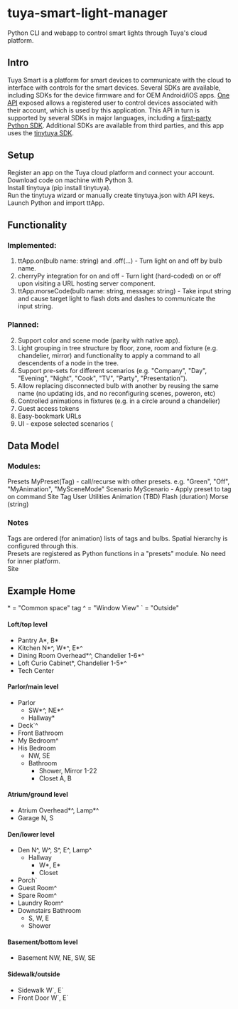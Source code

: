 # tuya-smart-light-manager
Python CLI and webapp to control smart lights through Tuya's cloud platform.

## Intro
Tuya Smart is a platform for smart devices to communicate with the cloud to interface with controls for the smart devices. Several SDKs are available,
including SDKs for the device firmware and for OEM Android/iOS apps. [One API](https://iot.tuya.com/oem/sdk) exposed allows a registered user to control devices
associated with their account, which is used by this application. This API in turn is supported by several SDKs in major languages, including a 
[first-party Python SDK](https://github.com/tuya/tuya-iot-python-sdk/tree/master). Additional SDKs are available from third parties, and this app uses the 
[tinytuya SDK](https://github.com/jasonacox/tinytuya/tree/master/tinytuya).

## Setup
Register an app on the Tuya cloud platform and connect your account.  
Download code on machine with Python 3.  
Install tinytuya (pip install tinytuya).  
Run the tinytuya wizard or manually create tinytuya.json with API keys.  
Launch Python and import ttApp.

## Functionality
### Implemented:
1. ttApp.on(bulb name: string) and .off(...) - Turn light on and off by bulb name.
2. cherryPy integration for on and off - Turn light (hard-coded) on or off upon visiting a URL hosting server component.
3. ttApp.morseCode(bulb name: string, message: string) - Take input string and cause target light to flash dots and dashes to communicate the input string.

### Planned:
2. Support color and scene mode (parity with native app).
1. Light grouping in tree structure by floor, zone, room and fixture (e.g. chandelier, mirror) and functionality to apply a command to all descendents of a node in the tree.
3. Support pre-sets for different scenarios (e.g. "Company", "Day", "Evening", "Night", "Cook", "TV", "Party", "Presentation").
4. Allow replacing disconnected bulb with another by reusing the same name (no updating ids, and no reconfiguring scenes, poweron, etc)
5. Controlled animations in fixtures (e.g. in a circle around a chandelier)
6. Guest access tokens
7. Easy-bookmark URLs
8. UI - expose selected scenarios (

## Data Model
### Modules:
  Presets
    MyPreset(Tag) - call/recurse with other presets. e.g. "Green", "Off", "MyAnimation", "MySceneMode"
  Scenario
    MyScenario - Apply preset to tag on command
  Site
  Tag
  User
  Utilities
    Animation (TBD)
    Flash (duration)
    Morse (string)

### Notes
Tags are ordered (for animation) lists of tags and bulbs. Spatial hierarchy is configured through this.  
Presets are registered as Python functions in a "presets" module. No need for inner platform.  
Site 

## Example Home
\* = "Common space" tag
\^ = "Window View"
\` = "Outside"

#### Loft/top level
  - Pantry A*, B*
  - Kitchen N*^, W*^, E*^
  - Dining Room Overhead*^, Chandelier 1-6*^
  - Loft Curio Cabinet*, Chandelier 1-5*^
  - Tech Center
#### Parlor/main level  
  - Parlor
    - SW*^, NE*^
    - Hallway*
  - Deck\`^
  - Front Bathroom
  - My Bedroom^
  - His Bedroom 
    - NW, SE
    - Bathroom
      - Shower, Mirror 1-22
      - Closet A, B
#### Atrium/ground level
  - Atrium Overhead*^, Lamp*^
  - Garage N, S
#### Den/lower level
  - Den N^, W^, S^, E^, Lamp^
    - Hallway
      - W*, E*
      - Closet
  - Porch\`
  - Guest Room^
  - Spare Room^
  - Laundry Room^
  - Downstairs Bathroom
    - S, W, E
    - Shower
#### Basement/bottom level
  - Basement NW, NE, SW, SE
#### Sidewalk/outside
  - Sidewalk W\`, E\`
  - Front Door W\`, E\`
